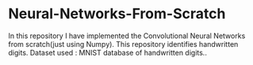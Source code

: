 # Neural-Networks-From-Scratch
 In this repository I have implemented the Convolutional Neural Networks from scratch(just using Numpy).  This repository identifies handwritten digits. Dataset used :  MNIST database of handwritten digits..
